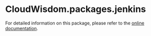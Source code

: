 # CloudWisdom.packages.jenkins

For detailed information on this package, please refer to the [online documentation](https://docs.virtana.com/en/aws.html).

